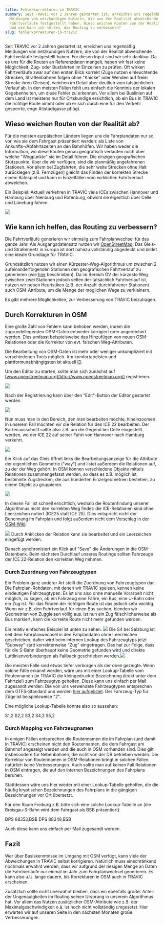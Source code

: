 ```yaml
---
title: Fehlerkorrekturen in TRAVIC
summary: Seit TRAVIC vor 2 Jahren gestartet ist, erreichen uns regelmäßig
  Meldungen von netzkundigen Nutzern, die von der Realität abweichende
  Fahrtverläufe festgestellt haben. Wieso weichen Routen von der Realität ab?
  Und wie kann ich helfen, das Routing zu verbessern?
slug: fehlerkorrekturen-in-travic
---
```

Seit TRAVIC vor 2 Jahren gestartet ist, erreichen uns regelmäßig Meldungen von netzkundigen Nutzern, die von der Realität abweichende Fahrtverläufe festgestellt haben. Für diesen Input sind wir sehr dankbar. Da es uns für die Routen an Referenzdaten mangelt, haben wir fast keine Möglichkeit, Zug- oder Busfahrten im Einzelnen zu prüfen. Oft wirken Fahrtverläufe zwar auf den ersten Blick korrekt (Züge nutzen einleuchtende Strecken, Straßenbahnen folgen ohne "Knicke" oder Wenden auf freier Strecke ihren Gleisen), weichen im Detail aber deutlich vom tatsächlichen Verlauf ab. In den meisten Fällen fehlt uns einfach die Kenntnis der lokalen Gegebenheiten, um diese Fehler zu erkennen. Vor allem bei Buslinien auf dem Land ist meistens nur für Ortskundige ersichtlich, ob ein Bus in TRAVIC die richtige Route nimmt oder ob er sich durch eine für den Verkehr gesperrte, enge Altstadtgasse pflügt.

Wieso weichen Routen von der Realität ab?
-----------------------------------------

Für die meisten eurpäischen Ländern liegen uns die Fahrplandaten nur so vor, wie sie dem Fahrgast präsentiert werden: als Liste von Ankunfts-/Abfahrtszeiten an den Bahnhöfen. Wir haben weder die Information, wo diese Routen genau geografisch verlaufen noch über welche "Wegpunkte" sie im Detail führen. Die einzigen geografischen Stützpunkte, über die wir verfügen, sind die planmäßig angefahrenen Stationen. Vor allem bei Zugfahrten, die sehr weite Strecken ohne Halt zurücklegen (z.B. Fernzügen) gleicht das Finden der korrekten Strecke einem Ratespiel und kann in Einzelfällen vom wirklichen Fahrtverlauf abweichen.

Ein Beispiel: Aktuell verkehren in TRAVIC viele ICEs zwischen Hannover und Hamburg über Nienburg und Rotenburg, obwohl sie eigentlich über Celle und Lüneburg fahren.

![](/images/blog/fehlerkorrekturen-in-travic/prob_celle.png)

Wie kann ich helfen, das Routing zu verbessern?
-----------------------------------------------

Die Fahrtverläufe generieren wir einmalig zum Fahrplanwechsel für das ganze Jahr. Als Ausgangsdatensatz nutzen wir [OpenStreetMap](http://www.openstreetmap.org/). Das Gleis- und Straßennetz in Europa ist dort nahezu vollständig abgedeckt und bildet eine ideale Grundlage für TRAVIC.

Grundsätzlich nutzen wir einen Kürzester-Weg-Algorithmus um zwischen 2 aufeinanderfolgenden Stationen den geografischen Fahrtverlauf zu generieren (wie [hier](https://website.geops.de/blog/mapping-von-netzen-des-%C3%B6ffentlichen-verkehrs) beschrieben). Da im Bereich ÖV der kürzeste Weg zwischen zwei Stationen jedoch selten der tatsächlich Fahrtverlauf ist, nutzen wir neben Heuristiken (z.B. der Anzahl durchfahrener Stationen) auch OSM-Attribute, um die Menge der möglichen Wege zu verkleinern.

Es gibt mehrere Möglichkeiten, zur Verbesserung von TRAVIC beizutragen.

## Durch Korrekturen in OSM

Eine große Zahl von Fehlern kann behoben werden, indem die zugrundeliegenden OSM-Daten entweder korrigiert oder angereichert werden. Dies umfasst beispielsweise das Hinzufügen von neuen OSM-Relationen oder die Korrektur von evt. falschen Weg-Attributen.

Die Bearbeitung von OSM-Daten ist mehr oder weniger unkompliziert mit verschiedenen Tools möglich. Am komfortabelsten und plattformunabhängigsten ist aktuell [iD](http://wiki.openstreetmap.org/wiki/ID).

Um den Editor zu starten, sollte man sich zunächst auf [www.openstreetmap.org](http://www.openstreetmap.org/) registrieren.

![](/images/blog/fehlerkorrekturen-in-travic/osm_overview.png)

Nach der Registrierung kann über den "Edit"-Button der Editor gestartet werden.

![](/images/blog/fehlerkorrekturen-in-travic/edit_button.png)

Nun muss man in den Bereich, den man bearbeiten möchte, hineinzoomen. In unserem Fall möchten wir die Relation für den ICE 22 bearbeiten. Der Kartenausschnitt sollte also z.B. um die Gegend bei Celle eingestellt werden, wo der ICE 22 auf seiner Fahrt von Hannover nach Hamburg verkehrt.

![](/images/blog/fehlerkorrekturen-in-travic/celle_overview.png)

Ein Klick auf das Gleis öffnet links die Bearbeitungsanzeige für die Attribute der eigentlichen Geometrie ("way") und listet außerdem die Relationen auf, zu der der Weg gehört. In OSM können verschiedene Objekte mittels Relationen zusammengefasst werden, so dass es z.B. möglich ist, bestimmte Zugstrecken, die aus hunderten Einzelgeometrien bestehen, zu einem Objekt zu gruppieren.

![](/images/blog/fehlerkorrekturen-in-travic/edit.png)

In diesen Fall ist schnell ersichtlich, weshalb die Routenfindung unserer Algorithmus nicht den korrekten Weg findet: die ICE-Relationen sind ohne Leerzeichen notiert (ICE25 statt ICE 25). Dies entspricht nicht der Benennung im Fahrplan und folgt außerdem nicht dem [Vorschlag in der OSM-Wiki](http://wiki.openstreetmap.org/wiki/Train_routes).

![](/images/blog/fehlerkorrekturen-in-travic/korrektur.png) Durch Anklicken der Relation kann sie bearbeitet und ein Leerzeichen eingefügt werden.

Danach synchronisiert ein Klick auf "Save" die Änderungen in die OSM-Datenbank. Beim nächsten Durchlauf unseres Routings sollten Fahrzeuge der ICE 22-Relation den korrekten Weg nehmen.

### Durch Zuordnung von Fahrzeugtypen

Ein Problem ganz anderer Art stellt die Zuordnung von Fahrzeugtypen dar. Die Fahrplan-Rohdaten, mit denen wir TRAVIC speisen, kennen keine eindeutigen Fahrzeugtypen. Es ist uns also ohne manuelle Vorarbeit nicht möglich, zu sagen, ob ein Fahrzeug eine Fähre, ein Bus, eine U-Bahn oder ein Zug ist. Für das Finden der richtigen Route ist das jedoch sehr wichtig. Wenn wir z.B. den Fahrtverlauf für einen Bus suchen, blenden wir Geometrien von Zuggleisen völlig aus. Ist nun ein Zug fälschlicherweise als Bus markiert, kann die korrekte Route nicht mehr gefunden werden.

Ein relativ einfaches Beispiel ist unten zu sehen. ![](/images/blog/fehlerkorrekturen-in-travic/salzugburgs4.png) Die S4 bei Salzburg ist seit dem Fahrplanwechsel in den Fahplandaten ohne Leerzeichen geschrieben, daher wird beim internen Lookup des Fahrzeugtyps jetzt "Subway" statt korrekterweise "Zug" eingetragen. Das hat zur Folge, dass für die S-Bahn überhaupt keine Geometrie gefunden wird und direkte Luftlinienverbindungen als Fallback geschrieben werden.![](/images/blog/fehlerkorrekturen-in-travic/salzugburgs4_big.png)

Die meisten Fälle sind etwas tiefer verborgen als der oben gezeigte. Wenn solche Fälle erkannt werden, wäre uns mit einer Lookup-Tabelle vom Routennamen (in TRAVIC die kleingedruckte Bezeichnung direkt unter dem Fahrtziel) zum Fahrzeugtyp geholfen. Diese kann uns einfach per Mail zugesandt werden. Die von uns verwendete Fahrzeugtypen entsprechen dem GTFS-Standard und werden [hier aufgelistet](https://developers.google.com/transit/gtfs/reference#routestxt). Der Fahrzeug-Typ für Züge ist beispielsweise "2".

Eine mögliche Lookup-Tabelle könnte also so aussehen:

S1,2
S2,2
S3,2
S4,2
S5,2

### Durch Mapping von Fahrzeugnamen

In einigen Fällen entsprechen die Routennamen die im Fahrplan (und damit in TRAVIC) erscheinen nicht den Routennamen, die dem Fahrgast am Bahnhof angezeigt werden und die auch in OSM vorhanden sind. Dies gilt insbesondere für Nebenbahnen, die nicht von der DB betrieben werden. Die Korrektur von Routennamen in OSM-Relationen bringt in solchen Fällen natürlich keine Verbesserungen. Auch sollte man auf keinen Fall Relationen in OSM eintragen, die auf den internen Bezeichnungen des Fahrplans beruhen.

Stattdessen wäre uns hier wieder mit einer Lookup-Tabelle geholfen, die die häufig kryptischen Bezeichnungen des Fahrplans in die gängigen Bezeichnungen vor Ort übersetzt.

Für den Raum Freiburg z.B. böte sich eine solche Lookup-Tabelle an (die Breisgau-S-Bahn wird dem Fahrgast als BSB präsentiert):

DPS 88353,BSB
DPS 88348,BSB

Auch diese kann uns einfach per Mail zugesandt werden.

Fazit
-----

Wer über Basiskenntnisse im Umgang mit OSM verfügt, kann viele der Abweichungen in TRAVIC selbst korrigieren. Natürlich muss einschränkend nochmals erwähnt werden, dass wir aufgrund der riesigen Menge an Daten die Fahrtverläufe nur einmal im Jahr zum Fahrplanwechsel generieren. Es kann also u.U. lange dauern, bis Korrekturen in OSM auch in TRAVIC erscheinen.

Zusätzlich sollte nicht unerwähnt bleiben, dass ein ebenfalls großer Anteil der Ungenauigkeiten im Routing seinen Ursprung in unserem Algorithmus hat. Vor allem das Nutzen zusätzlicher OSM-Attribute wie z.B. der Maximalgeschwindigkeit o.ä. ist noch nicht vollständig umgesetzt. Hier erwarten wir auf unseren Seite in den nächsten Monaten große Verbesserungen.